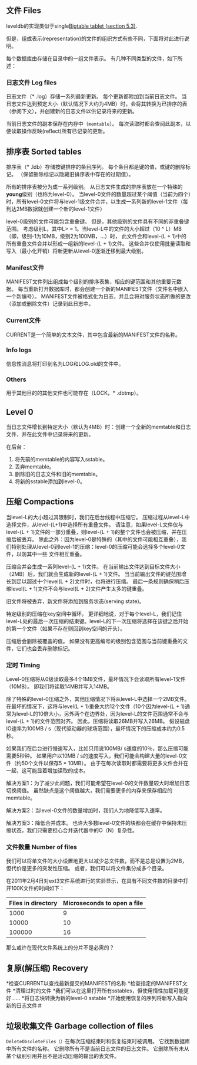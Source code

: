 ## 文件 Files

leveldb的实现类似于single[Bigtable tablet (section 5.3)](http://research.google.com/archive/bigtable.html).

但是，组成表示(representation)的文件的组织方式有些不同，下面将对此进行说明。

每个数据库由存储在目录中的一组文件表示。 有几种不同类型的文件，如下所述：

### 日志文件 Log files

日志文件（* .log）存储一系列最新更新。 每个更新都附加到当前日志文件。 当日志文件达到预定大小（默认情况下大约为4MB）时，会将其转换为已排序的表（参阅下文），并创建新的日志文件以供记录将来的更新。

当前日志文件的副本保存在内存中（`memtable`）。 每次读取时都会查阅此副本，以便读取操作反映(reflect)所有已记录的更新。

## 排序表 Sorted tables

排序表（* .ldb）存储按键排序的条目序列。 每个条目都是键的值，或键的删除标记。 （保留删除标记以隐藏旧排序表中存在的过期值）。

所有的排序表被分为成一系列级别。 从日志文件生成的排序表放在一个特殊的**young**级别（也称为level-0）。 当level-0文件的数量超过某个阈值（当前为四个）时，所有level-0文件将与level-1级文件合并，以生成一系列新的level-1文件（每到达2MB数据就创建一个新的level-1文件）

level-0级别的文件可能包含重叠键。 但是，其他级别的文件具有不同的非重叠键范围。 考虑级别L，其中L> = 1。当level-L中的文件的大小超过（10 ^ L）MB（即，级别-1为10MB，级别2为100MB，...）时， 此文件会和level-(L + 1)中的所有重叠文件合并以形成一组新的level-(L + 1)文件。 这些合并仅使用批量读取和写入（最小化开销）将新更新从level-0逐渐迁移到最大级别。

### Manifest文件

MANIFEST文件列出组成每个级别的排序表集，相应的键范围和其他重要元数据。 每当重新打开数据库时，都会创建一个新的MANIFEST文件（文件名中嵌入一个新编号）。 MANIFEST文件被格式化为日志，并且会将对服务状态所做的更改（添加或删除文件）记录到此日志中。

### Current文件

CURRENT是一个简单的文本文件，其中包含最新的MANIFEST文件的名称。

### Info logs

信息性消息将打印到名为LOG和LOG.old的文件中。

### Others

用于其他目的的其他文件也可能存在（LOCK，* .dbtmp）。

## Level 0

当日志文件增长到特定大小（默认为4MB）时：创建一个全新的memtable和日志文件，并在此文件中记录将来的更新。

在后台：

1. 将先前的memtable的内容写入sstable。
2. 丢弃memtable。
3. 删除旧的日志文件和旧的memtable。
4. 将新的sstable添加到level-0。

## 压缩 Compactions

当level-L的大小超过其限制时，我们在后台线程中压缩它。 压缩过程从level-L中选择文件，从level-(L+1)中选择所有重叠文件。 请注意，如果level-L文件仅与level-(L + 1)文件的一部分重叠，则level-(L + 1)的整个文件也会被压缩，并在压缩后被丢弃。 除此之外：因为level-0是特殊的（其中的文件可能相互重叠），我们特别处理从level-0到level-1的压缩：level-0的压缩可能会选择多个level-0文件，以防其中一些 文件相互重叠。

压缩合并会生成一系列level-(L + 1)文件。 在当前输出文件达到目标文件大小（2MB）后，我们就会生成新的level-(L + 1)文件。 当当前输出文件的键范围增长到足以超过十个level(L + 2)文件时，也将进行压缩。 最后一条规则确保稍后压缩level(L + 1)文件不会与level(L + 2)文件产生太多的键重叠。

旧文件将被丢弃，新文件将添加到服务状态(serving state)。

特定级别的压缩在key空间中循环。 更详细地说，对于每个level-L，我们记住level-L处的最后一次压缩的结束键。level-L的下一次压缩将选择在该键之后开始的第一个文件（如果不存在则回到key空间的开头）。

压缩后会删除被覆盖的值。 如果没有更高编号的级别包含范围与当前键重叠的文件，它们也会丢弃删除标记。

### 定时 Timing

Level-0压缩将从0级读取最多4个1MB文件，最坏情况下会读取所有level-1文件（10MB）。 即我们将读取14MB并写入14MB。

除了特殊的level-0压缩之外，其他压缩情况下将从level-L中选择一个2MB文件。在最坏的情况下，这将与level(L + 1)重叠大约12个文件（10个因为level-(L + 1)通常为level-L的10倍大小，另外两个在边界处，因为level-L的文件范围通常不会与level-(L + 1)的文件范围对齐。 因此，压缩将读取26MB并写入26MB。 假设磁盘IO速率为100MB / s（现代驱动器的球场范围），最坏情况下的压缩成本约为0.5秒。

如果我们在后台进行慢速写入，比如只用说100MB/ s速度的10％，那么压缩可能需要5秒钟。 如果用户以10MB / s的速度写入，我们可能会构建大量的level-0文件（约50个文件以保存5 * 10MB）。 由于在每次读取时都需要将更多文件合并在一起，这可能显着增加读取的成本。

解决方案1：为了减少此问题，我们可能希望在level-0的文件数量较大时增加日志切换阈值。 虽然缺点是这个阈值越大，我们需要更多的内存来保存相应的memtable。

解决方案2：当level-0文件的数量增加时，我们人为地降低写入速率。

解决方案3：降低合并成本。 也许大多数level-0文件的块都会在缓存中保持未压缩状态，我们只需要担心合并迭代器中的O（N）复杂性。

### 文件数量 Number of files

我们可以将单文件的大小设置地更大以减少总文件数，而不是总是设置为2MB，但代价是更多的突发性压缩。 或者，我们可以将文件集分成多个目录。

在2011年2月4日对ext3文件系统进行的实验显示，在具有不同文件数的目录中打开100K文件的时间如下：

| Files in directory | Microseconds to open a file |
| ------------------ | --------------------------- |
|               1000 |                           9 |
|              10000 |                          10 |
|             100000 |                          16 |

那么或许在现代文件系统上的分片不是必需的？

## 复原(解压缩)  Recovery

*检查CURRENT以查找最新提交的MANIFEST的名称
*检查指定的MANIFEST文件
*清理过时的文件
*我们可以在这里打开所有sstables，但使用惰性加载可能更好......
*将日志块转换为新的level-0 sstable
*开始使用恢复的序列将新写入指向新的日志文件＃

## 垃圾收集文件 Garbage collection of files

`DeleteObsoleteFiles（）`在每次压缩结束时和恢复结束时被调用。 它找到数据库中所有文件的名称。 它删除所有不是当前日志文件的日志文件。 它删除所有未从某个级别引用并且不是活动压缩的输出的表文件。

